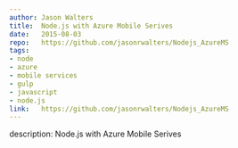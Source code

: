 ```yaml
--- 	
author:	Jason Walters
title:	Node.js with Azure Mobile Serives 
date:	2015-08-03
repo:	https://github.com/jasonrwalters/Nodejs_AzureMS
tags:	
- node 
- azure 
- mobile services 
- gulp 
- javascript 
- node.js
link:	https://github.com/jasonrwalters/Nodejs_AzureMS
---	
```

description:	Node.js with Azure Mobile Serives 
